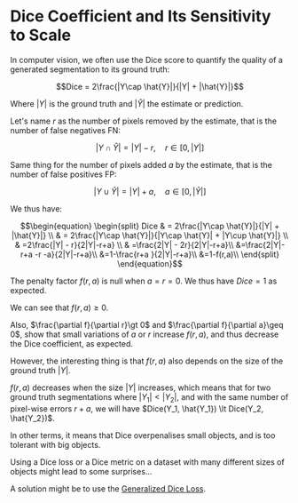 # Dice Coefficient and Its Sensitivity to Scale

In computer vision, we often use the Dice score to quantify the quality of a generated segmentation to its ground truth: 

$$Dice = 2\frac{|Y\cap \hat{Y}|}{|Y| + |\hat{Y}|}$$

Where $|Y|$ is the ground truth and $|\hat{Y}|$ the estimate or prediction.

Let's name $r$ as the number of pixels removed by the estimate, that is the number of false negatives FN:

$$|Y\cap \hat{Y}| = |Y| - r, \quad r\in[0, |Y|]$$

Same thing for the number of pixels added $a$ by the estimate, that is the number of false positives FP:

$$|Y\cup \hat{Y}| = |Y| + a, \quad a\in[0, |\hat{Y}|]$$

We thus have:

$$\begin{equation}
\begin{split}
Dice & = 2\frac{|Y\cap \hat{Y}|}{|Y| + |\hat{Y}|} \\
 & = 2\frac{|Y\cap \hat{Y}|}{|Y\cap \hat{Y}| + |Y\cup \hat{Y}|} \\
 & =2\frac{|Y| - r}{2|Y|-r+a} \\
 & =\frac{2|Y| - 2r}{2|Y|-r+a}\\
 &=\frac{2|Y|-r+a -r -a}{2|Y|-r+a}\\
 &=1-\frac{r+a }{2|Y|-r+a}\\
 &=1-f(r,a)\\
\end{split}
\end{equation}$$

The penalty factor $f(r,a)$ is null when $a=r=0$. We thus have $Dice=1$ as expected.

We can see that $f(r,a)\geq 0$.

Also, $\frac{\partial f}{\partial r}\gt 0$ and $\frac{\partial f}{\partial a}\geq 0$, show that small variations of $a$ or $r$ increase $f(r,a)$, and thus decrease the Dice coefficient, as expected.

However, the interesting thing is that $f(r,a)$ also depends on the size of the ground truth $|Y|$.

$f(r,a)$ decreases when the size $|Y|$ increases, which means that for two ground truth segmentations where $|Y_1|<|Y_2|$, and with the same number of pixel-wise errors $r+a$, we will have $Dice(Y_1, \hat{Y_1}) \lt Dice(Y_2, \hat{Y_2})$.

In other terms, it means that Dice overpenalises small objects, and is too tolerant with big objects.

Using a Dice loss or a Dice metric on a dataset with many different sizes of objects might lead to some surprises...

A solution might be to use the [Generalized Dice Loss](https://arxiv.org/abs/1707.03237).

